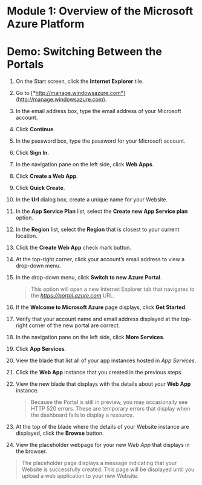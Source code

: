 # Module 1: Overview of the Microsoft Azure Platform

# Demo: Switching Between the Portals

1.  On the Start screen, click the **Internet Explorer** tile.

1.  Go to [*http://manage.windowsazure.com*](http://manage.windowsazure.com).

1.  In the email address box, type the email address of your Microsoft account.

1.  Click **Continue**.

1.  In the password box, type the password for your Microsoft account.

1.  Click **Sign In**.

1.  In the navigation pane on the left side, click **Web Apps**.

1.  Click **Create a Web App**.

1.  Click **Quick Create**.

1. In the **Url** dialog box, create a unique name for your Website.

1. In the **App Service Plan** list, select the **Create new App Service plan** option.

1. In the **Region** list, select the **Region** that is closest to your current location.

1. Click the **Create Web App** check mark button.

1. At the top-right corner, click your account’s email address to view a drop-down menu.

1. In the drop-down menu, click **Switch to new Azure Portal**.

	> This option will open a new Internet Explorer tab that navigates to the *https://portal.azure.com* URL.

1.  If the **Welcome to Microsoft Azure** page displays, click **Get Started**.

1.  Verify that your account name and email address displayed at the top-right corner of the new portal are correct.

1.  In the navigation pane on the left side, click **More Services**.

1.  Click **App Services**.

1.  View the blade that list all of your app instances hosted in *App Services*.

1.  Click the **Web App** instance that you created in the previous steps.

1.  View the new blade that displays with the details about your **Web App** instance.

	> Because the Portal is still in preview, you may occasionally see HTTP 520 errors. These are temporary errors that display when the dashboard fails to display a resource.

1.  At the top of the blade where the details of your Website instance are displayed, click the **Browse** button.

1.	View the placeholder webpage for your new *Web App* that displays in the browser.

  > The placeholder page displays a message indicating that your Website is successfully created. This page will be displayed until you upload a web application to your new Website.
